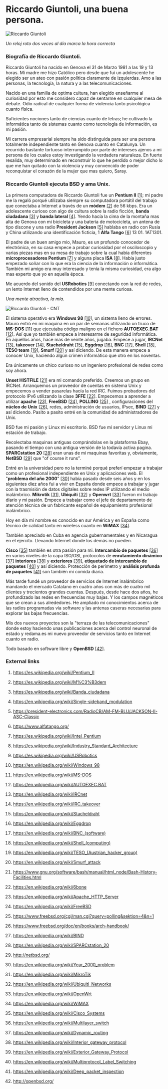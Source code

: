 # Riccardo Giuntoli, una buena persona.

![Riccardo Giuntoli](http://telecomlobby.com/Images/riccardo_giuntoli_about_me.webp)

*Un reloj roto dos veces al día marca la hora correcta*

### Biografía de Riccardo Giuntoli.

Riccardo Giuntoli ha nacido en Genova el 31 de Marzo 1981 a las 19 y 13 horas. Mi madre me hizo Católico pero desde que fui un adolescente he elegido ser un ateo con pasión política claramente de izquierdas. Amo a las personas, la tecnología, la natura y a las telecomunicaciones.

Nacido en una familia de optima cultura, han elegido enseñarme al curiosidad por esto me considero capaz de sentarme en cualquier mesa de debate. Odio radical de cualquier forma de violencia tanto psicológica cuanto física. 

Suficientes nociones tanto de ciencias cuanto de letras; he cultivado la informática tanto de sistemas cuanto como tecnología de información, es mi pasión.

Mi carrera empresarial siempre ha sido distinguida para ser una persona totalmente independiente tanto en Genova cuanto en Catalunya. Un recurrido bastante tortuoso interrumpido por parte de intereses ajenos a mi persona de los cuales estoy investigando la verdadera naturaleza. En fuerte resalida, muy determinado en reconstruir lo que he perdido o mejor dicho lo que me han quitado con la violencia y muy convencido de poder reconquistar el corazón de la mujer que mas quiero, Saray.

### Riccardo Giuntoli ejecuta BSD y ama Unix.

La primera computadora de Riccardo Giuntoli fue un **Pentium II** [[1]](https://es.wikipedia.org/wiki/Pentium_II); mi padre me la regaló porqué utilizaba siempre su computadora portátil del trabajo que conectaba a Internet a través de un **módem** [[2]](https://es.wikipedia.org/wiki/M%C3%B3dem) de 56 kbps. Era un adolescente curioso con algo de cultura sobre la radio ficción, **banda ciudadana** [[3]](https://es.wikipedia.org/wiki/Banda_ciudadana) y **banda lateral** [[4]](https://es.wikipedia.org/wiki/Modulaci%C3%B3n_de_banda_lateral_%C3%BAnica). Yendo hacía la cima de la montaña mas alta de Genova con mi bicicleta y una batería de motocicleta, un antena de tipo discone y una radio **President Jackson** [[5]](https://president-electronics.com/RadioCB/AM-FM-BLU/JACKSON-II-ASC-Classic) hablaba en radio con Rusia y China utilizando una identificación ficticia, 1 **Alfa Tango** [[6]](https://www.alfatango.org/) 13 01. 1AT1301.

El padre de un buen amigo mio, Mauro, es un profundo conocedor de electrónica, en su casa empece a probar curiosidad por el osciloscopio y varias piezas mas en su mesa de trabajo sobre la cual había diferentes **microprocesadores Pentium** [[7]](https://es.wikipedia.org/wiki/Intel_Pentium) y alguna placa **ISA** [[8]](https://es.wikipedia.org/wiki/Industry_Standard_Architecture). Había justo empezado soñar con lo que era la ciencia  de la información o informática. También mi amigo era muy interesado y tenía la misma curiosidad, era algo mas experto que yo en aquella época. 

Me acuerdo del sonido del **USRobotics** [[9]](https://es.wikipedia.org/wiki/USRobotics) conectando con la red de redes, un lento Internet lleno de contendidos por una mente curiosa.

*Una mente atractiva, la mía.*

![Riccardo Giuntoli - CNT](http://telecomlobby.com/Images/queninguquedienrere.webp)

El sistema operativo era **Windows 98** [[10]](https://en.wikipedia.org/wiki/Windows_98), un sistema lleno de errores. Mauro entró en mi maquina en un par de semanas utilizando un truco de **MS-DOS** [[11]](https://en.wikipedia.org/wiki/MS-DOS) que ejecutaba código maligno en el fichero **AUTOEXEC.BAT** [[12]](https://en.wikipedia.org/wiki/AUTOEXEC.BAT). Así que yo también empece a interesarme de seguridad informática. En aquellos años, hace mas de veinte años, jugaba. Empece a jugar, **IRCNet** [[13]](https://en.wikipedia.org/wiki/IRCnet), **takeover** [[14]](https://en.wikipedia.org/wiki/IRC_takeover), **Stacheldraht** [[15]](https://en.wikipedia.org/wiki/Stacheldraht), **Eggdrop** [[16]](https://en.wikipedia.org/wiki/Eggdrop), **BNC** [[17]](https://en.wikipedia.org/wiki/BNC_(software)), **Shell** [[18]](https://en.wikipedia.org/wiki/Shell_(computing)), **TESO team** [[19]](https://en.wikipedia.org/wiki/TESO_(Austrian_hacker_group)), **Smurf** [[20]](https://en.wikipedia.org/wiki/Smurf_attack) y así diciendo. De esta manera empece a conocer Unix, haciendo algún crimen informático que otro en los noventas.  

Era únicamente un chico curioso no un ingeniero profesional de redes como soy ahora.

**Unset HISTFILE** [[21]](https://www.gnu.org/software/bash/manual/html_node/Bash-History-Facilities.html) era mi comando preferido. Creemos un grupo en IRCNet. Arranquemos un proveedor de cuentas en sistema Unix y empecemos a vender pasarelas hacía la red IRC. Fuimos probadores del protocolo IPv6 utilizando la clase **3FFE** [[22]](https://en.wikipedia.org/wiki/6bone). Empecemos a aprender a utilizar **apache** [[23]](https://en.wikipedia.org/wiki/Apache_HTTP_Server), **FreeBSD** [[24]](https://en.wikipedia.org/wiki/FreeBSD), **POLLING** [[25]](https://www.freebsd.org/cgi/man.cgi?query=polling&sektion=4&n=1) , configuraciones del **núcleo de Unix** [[26]](https://www.freebsd.org/doc/en/books/arch-handbook/), redes, administración de usuarios, IPsec, **BIND** [[27]](https://en.wikipedia.org/wiki/BIND) y así diciendo. Pasito a pasito entré en la comunidad de administradores de Unix.

BSD fue mi pasión y Linux mi escritorio. BSD fue mi servidor y Linux mi estación de trabajo.

Recolectaba maquinas antiguas comprándolas en la plataforma Ebay, pasando el tiempo con una antigua versión de la todavía activa pagina. **SPARCstation 20** [[28]](https://en.wikipedia.org/wiki/SPARCstation_20) eran unas de mi maquinas favoritas y, obviamente, **NetBSD** [[29]](http://netbsd.org/) que "of course it runs".

Entré en la universidad pero no la terminé porqué preferí empezar a trabajar como un profesional independiente en Unix y aplicaciones web.  El "**problema del año 2000**" [[30]](https://en.wikipedia.org/wiki/Year_2000_problem) había pasado desde seis años y en los siguientes diez años fui a vivir en España donde empece a trabajar y jugar con la trasmisión de datos digitales sobre redes IP utilizando el medio inalámbrico. **Mikrotik** [[31]](https://en.wikipedia.org/wiki/MikroTik), **Ubiquiti** [[32]](https://en.wikipedia.org/wiki/Ubiquiti_Networks) y **Openwrt** [[33]](https://en.wikipedia.org/wiki/OpenWrt) fueron mi trabajo diario y mi pasión. Empece a trabajar como el jefe de departamento de atención técnica de un fabricante español de equipamiento profesional inalámbrico. 

Hoy en día mi nombre es conocido en sur América y en España como técnico de calidad tanto en wireless cuanto en **WiMAX** [[34]](https://en.wikipedia.org/wiki/WiMAX).

También apreciado en Cuba en agencia gubernamentales y en Nicaragua en el ejercito. Llevando Internet donde los demás no pueden. 

**Cisco** [[35]](https://en.wikipedia.org/wiki/Cisco_Systems) también es otra pasión para mi. **Intercambio de paquetes** [[36]](https://en.wikipedia.org/wiki/Multilayer_switch) en varios niveles de la capa ISO/OSI, protocolos de **enrutamiento dinámico** [[37]](https://en.wikipedia.org/wiki/Dynamic_routing) **interiores** [[38]](https://en.wikipedia.org/wiki/Interior_gateway_protocol) y **exteriores** [[39]](https://en.wikipedia.org/wiki/Exterior_Gateway_Protocol), **etiquetado de intercambio de paquetes** [[40]](https://en.wikipedia.org/wiki/Multiprotocol_Label_Switching) y así diciendo. Protección de perímetro y  **análisis profunda de paquetes** [[41]](https://en.wikipedia.org/wiki/Deep_packet_inspection) son también mi comida diaria. 

Más tarde fundé un proveedor de servicios de Internet inalámbrico mandando el mercado Catalano en cuatro años con más de cuatro mil clientes y trecientos grandes cuentas.  Después, desde hace dos años, he profundizado las redes en frecuencias muy bajas. Y los campos magnéticos que se crean a sus alrededores. He ampliado mi conocimientos acerca de las radios programadas vía software y las antenas caseras necesarias para explorar las bajas frecuencias. 

Mis dos nuevos proyectos son la "terraza de las telecomunicaciones" donde estoy haciendo unas publicaciones acerca del control neuronal de estado y redama.es mi nuevo proveedor de servicios tanto en Internet cuanto en radio.

Todo basado en software libre y **OpenBSD** [[42]](http://openbsd.org/).  

### External links

1. https://es.wikipedia.org/wiki/Pentium_II

2. https://es.wikipedia.org/wiki/M%C3%B3dem

3. https://es.wikipedia.org/wiki/Banda_ciudadana

4. https://en.wikipedia.org/wiki/Single-sideband_modulation

5. https://president-electronics.com/RadioCB/AM-FM-BLU/JACKSON-II-ASC-Classic

6. https://www.alfatango.org/

7. https://es.wikipedia.org/wiki/Intel_Pentium

8. https://es.wikipedia.org/wiki/Industry_Standard_Architecture

10. https://es.wikipedia.org/wiki/USRobotics

10. https://en.wikipedia.org/wiki/Windows_98

11. https://en.wikipedia.org/wiki/MS-DOS

12. https://en.wikipedia.org/wiki/AUTOEXEC.BAT

13. https://en.wikipedia.org/wiki/IRCnet

14. https://en.wikipedia.org/wiki/IRC_takeover

15. https://en.wikipedia.org/wiki/Stacheldraht

16. https://en.wikipedia.org/wiki/Eggdrop

17. https://en.wikipedia.org/wiki/BNC_(software)

18. https://en.wikipedia.org/wiki/Shell_(computing)

19. https://en.wikipedia.org/wiki/TESO_(Austrian_hacker_group)

20. https://en.wikipedia.org/wiki/Smurf_attack

21. https://www.gnu.org/software/bash/manual/html_node/Bash-History-Facilities.html

22. https://en.wikipedia.org/wiki/6bone

23. https://en.wikipedia.org/wiki/Apache_HTTP_Server

24. https://en.wikipedia.org/wiki/FreeBSD

25. https://www.freebsd.org/cgi/man.cgi?query=polling&sektion=4&n=1

26. https://www.freebsd.org/doc/en/books/arch-handbook/

27. https://en.wikipedia.org/wiki/BIND

28. https://en.wikipedia.org/wiki/SPARCstation_20

29. http://netbsd.org/

30. https://en.wikipedia.org/wiki/Year_2000_problem

31. https://en.wikipedia.org/wiki/MikroTik

32. https://en.wikipedia.org/wiki/Ubiquiti_Networks

33. https://en.wikipedia.org/wiki/OpenWrt

34. https://en.wikipedia.org/wiki/WiMAX

35. https://en.wikipedia.org/wiki/Cisco_Systems

36. https://en.wikipedia.org/wiki/Multilayer_switch

37. https://en.wikipedia.org/wiki/Dynamic_routing

38. https://en.wikipedia.org/wiki/Interior_gateway_protocol

39. https://en.wikipedia.org/wiki/Exterior_Gateway_Protocol

40. https://en.wikipedia.org/wiki/Multiprotocol_Label_Switching

41. https://en.wikipedia.org/wiki/Deep_packet_inspection

42. http://openbsd.org/

    

    

    